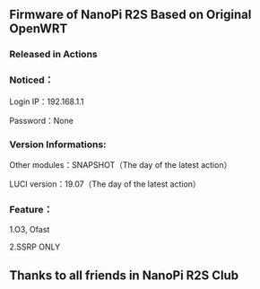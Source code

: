 ## Firmware of NanoPi R2S Based on Original OpenWRT

### Released in Actions

### Noticed：
Login IP：192.168.1.1 

Password：None

### Version Informations:
Other modules：SNAPSHOT（The day of the latest action）

LUCI version：19.07（The day of the latest action）

### Feature：
1.O3, Ofast

2.SSRP ONLY

## Thanks to all friends in NanoPi R2S Club
